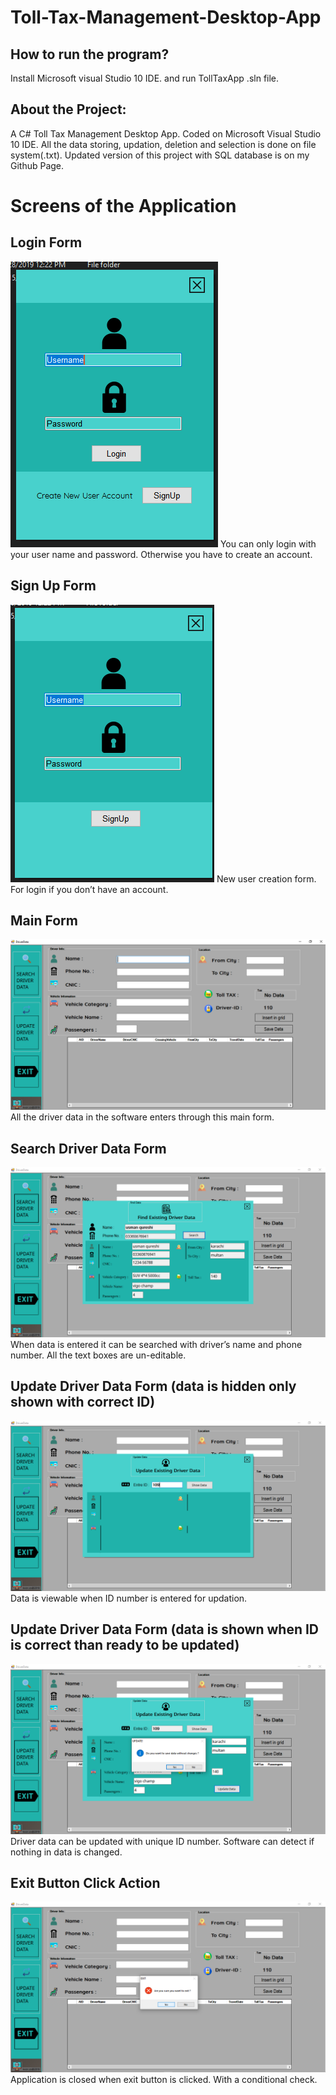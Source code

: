 # Toll-Tax-Management-Desktop-App
## How to run the program?
Install Microsoft visual Studio 10 IDE. and run TollTaxApp .sln file. 
## About the Project:
A C# Toll Tax Management Desktop App. Coded on Microsoft Visual Studio 10 IDE. All the data storing, updation, deletion and selection is done on file  system(.txt). Updated version of this project with SQL database is on my Github Page.  
# Screens of the Application
## Login Form
![](Images/LoginForm.png)
You can only login with your user name and password.
Otherwise you have to create an account.


## Sign Up Form
![](Images/SignUpForm.png)
New user creation form. For login if you don’t have an account.

## Main Form
![](Images/MainForm.png)
All the driver data in the software enters through this main form.

## Search Driver Data Form
![](Images/SearchDriverForm.png)
When data is entered it can be searched with driver’s name and phone number.
All the text boxes are un-editable.


## Update Driver Data Form (data is hidden only shown with correct ID)
![](Images/UpdateDataForm.png)
Data is viewable when ID number is entered for updation.

## Update Driver Data Form (data is shown when ID is correct than ready to be updated)
![](Images/UpdateDataForm-1.png)
Driver data can be updated with unique ID number. Software can detect if nothing in data is changed.

## Exit Button Click Action
![](Images/ExitButton.png)
Application is closed when exit button is clicked. With a conditional check.
